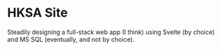 # HKSA Site
Steadily designing a full-stack web app (I think) using Svelte (by choice) and MS SQL (eventually, and not by choice).
